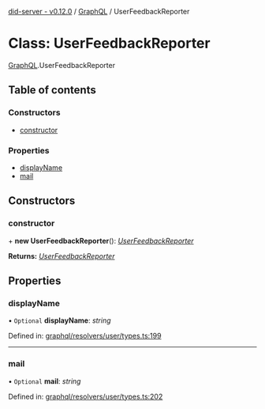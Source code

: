 [did-server - v0.12.0](../README.md) / [GraphQL](../modules/graphql.md) / UserFeedbackReporter

# Class: UserFeedbackReporter

[GraphQL](../modules/graphql.md).UserFeedbackReporter

## Table of contents

### Constructors

- [constructor](graphql.userfeedbackreporter.md#constructor)

### Properties

- [displayName](graphql.userfeedbackreporter.md#displayname)
- [mail](graphql.userfeedbackreporter.md#mail)

## Constructors

### constructor

\+ **new UserFeedbackReporter**(): [*UserFeedbackReporter*](graphql.userfeedbackreporter.md)

**Returns:** [*UserFeedbackReporter*](graphql.userfeedbackreporter.md)

## Properties

### displayName

• `Optional` **displayName**: *string*

Defined in: [graphql/resolvers/user/types.ts:199](https://github.com/Puzzlepart/did/blob/dev/server/graphql/resolvers/user/types.ts#L199)

___

### mail

• `Optional` **mail**: *string*

Defined in: [graphql/resolvers/user/types.ts:202](https://github.com/Puzzlepart/did/blob/dev/server/graphql/resolvers/user/types.ts#L202)
